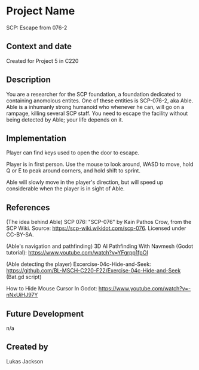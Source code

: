 # Project Name
SCP: Escape from 076-2

## Context and date
Created for Project 5 in C220

## Description
You are a researcher for the SCP foundation, a foundation dedicated to containing anomolous entites. One of these entities is SCP-076-2, aka Able. Able is
a inhumanly strong humanoid who whenever he can, will go on a rampage, killing several SCP staff. You need to escape the facility without being detected by
Able; your life depends on it.

## Implementation
Player can find keys used to open the door to escape.

Player is in first person. Use the mouse to look around, WASD to move, hold Q or E to peak around corners, and hold shift to sprint.

Able will slowly move in the player's direction, but will speed up considerable when the player is in sight of Able. 

## References
(The idea behind Able) SCP 076: "SCP-076" by Kain Pathos Crow, from the SCP Wiki. Source: https://scp-wiki.wikidot.com/scp-076. Licensed under CC-BY-SA.

(Able's navigation and pathfinding) 3D AI Pathfinding With Navmesh (Godot tutorial): https://www.youtube.com/watch?v=YFgrpp1fpOI

(Able detecting the player) Excercise-04c-Hide-and-Seek: https://github.com/BL-MSCH-C220-F22/Exercise-04c-Hide-and-Seek (Bat.gd script)

How to Hide Mouse Cursor In Godot: https://www.youtube.com/watch?v=-nNxUiHJ97Y

## Future Development
n/a

## Created by

Lukas Jackson
